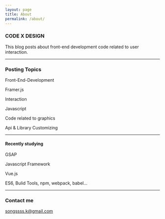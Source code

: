 ```yaml
---
layout: page
title: About
permalink: /about/
---
```




### CODE X DESIGN

This blog posts about front-end development code related to user interaction.

---

### Posting Topics

Front-End-Development

Framer.js

Interaction

Javascript

Code related to graphics

Api & Library Customizing


---


#### Recently studying 

GSAP 

Javascript Framework

Vue.js

ES6, Bulid Tools, npm, webpack, babel...


---

### Contact me

[songssss.k@gmail.com](mailto:songssss.k@gmail.com)
